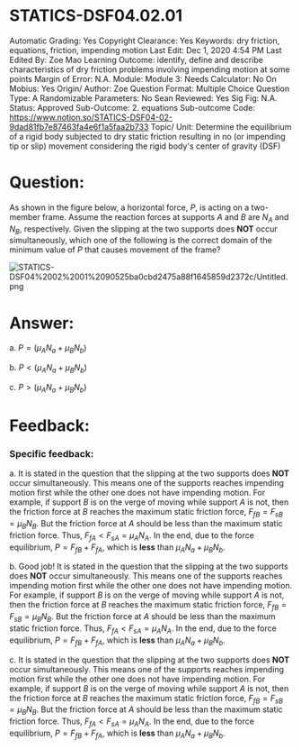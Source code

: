 # STATICS-DSF04.02.01

Automatic Grading: Yes
Copyright Clearance: Yes
Keywords: dry friction, equations, friction, impending motion
Last Edit: Dec 1, 2020 4:54 PM
Last Edited By: Zoe Mao
Learning Outcome: identify, define and describe characteristics of dry friction problems involving impending motion at some points
Margin of Error: N.A.
Module: Module 3:
Needs Calculator: No
On Mobius: Yes
Origin/ Author: Zoe
Question Format: Multiple Choice
Question Type: A
Randomizable Parameters: No
Sean Reviewed: Yes
Sig Fig: N.A.
Status: Approved
Sub-Outcome: 2. equations
Sub-outcome Code: https://www.notion.so/STATICS-DSF04-02-9dad81fb7e87463fa4e6f1a5faa2b733
Topic/ Unit: Determine the equilibrium of a rigid body subjected to dry static friction resulting in no (or impending tip or slip) movement considering the rigid body's center of gravity (DSF)

# Question:

As shown in the figure below, a horizontal force, $P$, is acting on a two-member frame. Assume the reaction forces at supports $A$  and $B$ are $N_A$ and $N_B$, respectively. Given the slipping at the two supports does **NOT** occur simultaneously, which one of the following is the correct domain of the minimum value of $P$  that causes movement of the frame?

![STATICS-DSF04%2002%2001%2090525ba0cbd2475a88f1645859d2372c/Untitled.png](STATICS-DSF04%2002%2001%2090525ba0cbd2475a88f1645859d2372c/Untitled.png)

# Answer:

a. $P=(\mu_AN_a+\mu_BN_b)$

b. $P<(\mu_AN_a+\mu_BN_b)$

c. $P>(\mu_AN_a+\mu_BN_b)$

# Feedback:

### Specific feedback:

a. It is stated in the question that the slipping at the two supports does **NOT** occur simultaneously. This means one of the supports reaches impending motion first while the other one does not have impending motion. For example, if support $B$ is on the verge of moving while support $A$  is not, then the friction force at $B$  reaches the maximum static friction force, $F_{fB}=F_{sB}=\mu_BN_B$. But the friction force at $A$ should be less than the maximum static friction force. Thus, $F_{fA}<F_{sA}=\mu_AN_A$. In the end, due to the force equilibrium, $P=F_{fB}+F_{fA}$, which is **less** than $\mu_AN_a+\mu_BN_b$.

b. Good job! It is stated in the question that the slipping at the two supports does **NOT** occur simultaneously. This means one of the supports reaches impending motion first while the other one does not have impending motion. For example, if support $B$ is on the verge of moving while support $A$  is not, then the friction force at $B$  reaches the maximum static friction force, $F_{fB}=F_{sB}=\mu_BN_B$. But the friction force at $A$ should be less than the maximum static friction force. Thus, $F_{fA}<F_{sA}=\mu_AN_A$. In the end, due to the force equilibrium, $P=F_{fB}+F_{fA}$, which is **less** than $\mu_AN_a+\mu_BN_b$.

c. It is stated in the question that the slipping at the two supports does **NOT** occur simultaneously. This means one of the supports reaches impending motion first while the other one does not have impending motion. For example, if support $B$ is on the verge of moving while support $A$  is not, then the friction force at $B$  reaches the maximum static friction force, $F_{fB}=F_{sB}=\mu_BN_B$. But the friction force at $A$ should be less than the maximum static friction force. Thus, $F_{fA}<F_{sA}=\mu_AN_A$. In the end, due to the force equilibrium, $P=F_{fB}+F_{fA}$, which is **less** than $\mu_AN_a+\mu_BN_b$.
